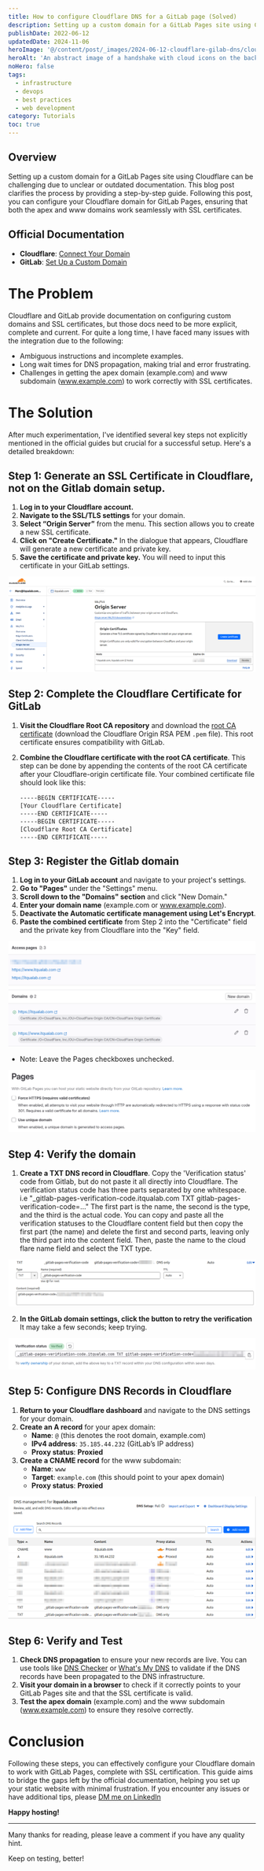 ```yaml
---
title: How to configure Cloudflare DNS for a GitLab page (Solved)
description: Setting up a custom domain for a GitLab Pages site using Cloudflare can be challenging due to unclear or outdated documentation. This blog post clarifies the process by providing a step-by-step guide.
publishDate: 2022-06-12
updatedDate: 2024-11-06
heroImage: '@/content/post/_images/2024-06-12-cloudflare-gilab-dns/cloudflare-gitlab-dns.png'
heroAlt: 'An abstract image of a handshake with cloud icons on the background'
noHero: false
tags:
  - infrastructure
  - devops
  - best practices
  - web development
category: Tutorials
toc: true
---
```



## Overview

Setting up a custom domain for a GitLab Pages site using Cloudflare can be challenging due to unclear or outdated documentation. This blog post clarifies the process by providing a step-by-step guide. Following this post, you can configure your Cloudflare domain for GitLab Pages, ensuring that both the apex and www domains work seamlessly with SSL certificates.

## Official Documentation
- **Cloudflare**: [Connect Your Domain](https://developers.cloudflare.com/fundamentals/setup/manage-domains/connect-your-domain/)
- **GitLab**: [Set Up a Custom Domain](https://docs.gitlab.com/ee/user/project/pages/custom_domains_ssl_tls_certification/index.html#set-up-a-custom-domain)

# The Problem
Cloudflare and GitLab provide documentation on configuring custom domains and SSL certificates, but those docs need to be more explicit, complete and current. For quite a long time, I have faced many issues with the integration due to the following:
- Ambiguous instructions and incomplete examples.
- Long wait times for DNS propagation, making trial and error frustrating.
- Challenges in getting the apex domain (example.com) and www subdomain (www.example.com) to work correctly with SSL certificates.

# The Solution
After much experimentation, I've identified several key steps not explicitly mentioned in the official guides but crucial for a successful setup. Here's a detailed breakdown:

## Step 1: Generate an SSL Certificate in Cloudflare, not on the Gitlab domain setup.

1. **Log in to your Cloudflare account.**
2. **Navigate to the SSL/TLS settings** for your domain.
3. **Select “Origin Server”** from the menu. This section allows you to create a new SSL certificate.
4. **Click on "Create Certificate."** In the dialogue that appears, Cloudflare will generate a new certificate and private key.
5. **Save the certificate and private key.** You will need to input this certificate in your GitLab settings.

![Cloudflare origin cert](./_images/2024-06-12-cloudflare-gilab-dns/cloudflare-origin-cert.png)

## Step 2: Complete the Cloudflare Certificate for GitLab

1. **Visit the Cloudflare Root CA repository** and download the [root CA certificate](https://developers.cloudflare.com/ssl/origin-configuration/origin-ca/#cloudflare-origin-ca-root-certificate) (download the Cloudflare Origin RSA PEM `.pem` file). This root certificate ensures compatibility with GitLab.

2. **Combine the Cloudflare certificate with the root CA certificate**. This step can be done by appending the contents of the root CA certificate after your Cloudflare-origin certificate file. Your combined certificate file should look like this:

    ```text
    -----BEGIN CERTIFICATE-----
    [Your Cloudflare Certificate]
    -----END CERTIFICATE-----
    -----BEGIN CERTIFICATE-----
    [Cloudflare Root CA Certificate]
    -----END CERTIFICATE-----
    ```

## Step 3: Register the Gitlab domain

1. **Log in to your GitLab account** and navigate to your project's settings.
2. **Go to "Pages"** under the "Settings" menu.
3. **Scroll down to the "Domains" section** and click "New Domain."
4. **Enter your domain name** (example.com or www.example.com).
5. **Deactivate the Automatic certificate management using Let's Encrypt**.
6. **Paste the combined certificate** from Step 2 into the "Certificate" field and the private key from Cloudflare into the "Key" field.

![Gitlab domains](./_images/2024-06-12-cloudflare-gilab-dns/gitlab-pages-domains.png)

* Note: Leave the Pages checkboxes unchecked. 

![Gitlab pages checkboxes](./_images/2024-06-12-cloudflare-gilab-dns/gitlab-pages-checkboxes.png)

## Step 4: Verify the domain
1. **Create a TXT DNS record in Cloudflare**. Copy the 'Verification status' code from Gitlab, but do not paste it all directly into Cloudflare. The verification status code has three parts separated by one whitespace.
i.e "_gitlab-pages-verification-code.itqualab.com TXT gitlab-pages-verification-code=..."
The first part is the name, the second is the type, and the third is the actual code. You can copy and paste all the verification statuses to the Cloudflare content field but then copy the first part (the name) and delete the first and second parts, leaving only the third part into the content field. Then, paste the name to the cloud flare name field and select the TXT type. 

![Cloudflare TXT record](./_images/2024-06-12-cloudflare-gilab-dns/cloudflare-dns-txt.png)

2. **In the GitLab domain settings, click the button to retry the verification** It may take a few seconds; keep trying.

![Gitlab domain verification](./_images/2024-06-12-cloudflare-gilab-dns/gitlab-domain-verification.png)

## Step 5: Configure DNS Records in Cloudflare

1. **Return to your Cloudflare dashboard** and navigate to the DNS settings for your domain.
2. **Create an A record** for your apex domain:
   - **Name**: `@` (this denotes the root domain, example.com)
   - **IPv4 address**: `35.185.44.232` (GitLab’s IP address)
   - **Proxy status**: **Proxied**
3. **Create a CNAME record** for the www subdomain:
   - **Name**: `www`
   - **Target**: `example.com` (this should point to your apex domain)
   - **Proxy status**: **Proxied**

![Cloudflare DNS config](./_images/2024-06-12-cloudflare-gilab-dns/cloudflare-dns-config.png)

## Step 6: Verify and Test

1. **Check DNS propagation** to ensure your new records are live. You can use tools like [DNS Checker](https://dnschecker.org/) or [What's My DNS](https://www.whatsmydns.net/) to validate if the DNS records have been propagated to the DNS infrastructure.
2. **Visit your domain in a browser** to check if it correctly points to your GitLab Pages site and that the SSL certificate is valid. 
3. **Test the apex domain** (example.com) and the www subdomain (www.example.com) to ensure they resolve correctly.

# Conclusion

Following these steps, you can effectively configure your Cloudflare domain to work with GitLab Pages, complete with SSL certification. This guide aims to bridge the gaps left by the official documentation, helping you set up your static website with minimal frustration. If you encounter any issues or have additional tips, please [DM me on LinkedIn](https://www.linkedin.com/in/marcandreuf)

**Happy hosting!**


------
Many thanks for reading, please leave a comment if you have any quality hint.

Keep on testing, better!
